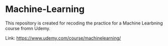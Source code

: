 # Machine-Learning

This repository is created for recoding the practice for a Machine Learbning course fromn Udemy.

Link: <https://www.udemy.com/course/machinelearning/>
